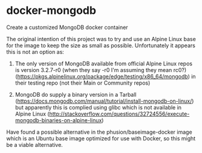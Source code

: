 # docker-mongodb
Create a customized MongoDB docker container

The original intention of this project was to try and use an Alpine Linux base for the image to keep the size as small as possible. Unfortunately it appears this is not an option as:

1) The only version of MongoDB available from official Alpine Linux repos is version 3.2.7-r0 (when they say -r0 I'm assuming they mean rc0?) (https://pkgs.alpinelinux.org/package/edge/testing/x86_64/mongodb) in their testing repo (not their Main or Community repos)

2) MongoDB do supply a binary version in a Tarball (https://docs.mongodb.com/manual/tutorial/install-mongodb-on-linux/) but apparently this is complied using glibc which is not available in Alpine Linux (http://stackoverflow.com/questions/32724556/execute-mongodb-binaries-on-alpine-linux)

Have found a possible alternative in the phusion/baseimage-docker image which is an Ubuntu base image optimized for use with Docker, so this might be a viable alternative.
